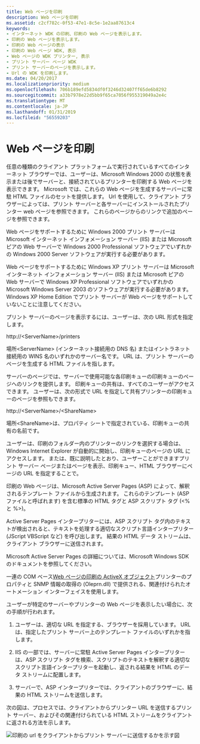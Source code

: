 ```yaml
---
title: Web ページを印刷
description: Web ページを印刷
ms.assetid: c2cf782c-0f53-47e1-8c5e-1e2aa87613c4
keywords:
- インターネット WDK の印刷、印刷の Web ページを表示します。
- 印刷の Web ページを表示します。
- 印刷の Web ページの表示
- 印刷の Web ページ WDK, 表示
- Web ページの WDK プリンター, 表示
- プリント サーバー ページ WDK
- プリント サーバーのページを表示します。
- Url の WDK を印刷します。
ms.date: 04/20/2017
ms.localizationpriority: medium
ms.openlocfilehash: 706b189efd5834df0f3246d32407ff65de6b8292
ms.sourcegitcommit: a33b7978e22d5bb9f65ca7056f955319049a2e4c
ms.translationtype: MT
ms.contentlocale: ja-JP
ms.lasthandoff: 01/31/2019
ms.locfileid: "56559203"
---
```

# <a name="viewing-print-web-pages"></a>Web ページを印刷





任意の種類のクライアント プラットフォームで実行されているすべてのインターネット ブラウザーでは、ユーザーは、Microsoft Windows 2000 の状態を表示または後でサーバーと、接続されているプリンターを印刷する Web ページを表示できます。 Microsoft では、これらの Web ページを生成するサーバーに常駐 HTML ファイルのセットを提供します。 Url を使用して、クライアント ブラウザーによっては、プリント サーバーと各サーバーにインストールされたプリンター web ページを参照できます。 これらのページからのリンクで追加のページを参照できます。

Web ページをサポートするために Windows 2000 プリント サーバーは Microsoft インターネット インフォメーション サーバー (IIS) または Microsoft ピアの Web サーバーで Windows 2000 Professional ソフトウェアでいずれかの Windows 2000 Server ソフトウェアが実行する必要があります。

Web ページをサポートするために Windows XP プリント サーバーは Microsoft インターネット インフォメーション サーバー (IIS) または Microsoft ピアの Web サーバーで Windows XP Professional ソフトウェアでいずれかの Microsoft Windows Server 2003 のソフトウェアが実行する必要があります。 Windows XP Home Edition でプリント サーバーが Web ページをサポートしていないことに注意してください。

プリント サーバーのページを表示するには、ユーザーは、次の URL 形式を指定します。

http://&lt;ServerName&gt;/printers

場所&lt;ServerName&gt; (インターネット接続用の DNS 名) またはイントラネット接続用の WINS 名のいずれかのサーバー名です。 URL は、プリント サーバーのページを生成する HTML ファイルを指します。

サーバーのページでは、サーバーで使用可能な各印刷キューの印刷キューのページへのリンクを提供します。 印刷キューの共有は、すべてのユーザーがアクセスできます。 ユーザーは、次の形式で URL を指定して共有プリンターの印刷キューのページを参照もできます。

http://&lt;ServerName&gt;/&lt;ShareName&gt;

場所&lt;ShareName&gt;は、プロパティ シートで指定されている、印刷キューの共有の名前です。

ユーザーは、印刷のフォルダー内のプリンターのリンクを選択する場合は、Windows Internet Explorer が自動的に開始し、印刷キューのページの URL にアクセスします。 または、既に説明したとおり、ユーザーことができますプリント サーバー ページまたはページを表示、印刷キュー、HTML ブラウザーにページの URL を指定することで。

印刷の Web ページは、Microsoft Active Server Pages (ASP) によって、解釈されるテンプレート ファイルから生成されます。 これらのテンプレート (ASP ファイルと呼ばれます) を含む標準の HTML タグと ASP スクリプト タグ (&lt;% と %&gt;)。

Active Server Pages インタープリターには、ASP スクリプト タグ内のテキストが検出されると、テキストを処理する適切なスクリプト言語インタープリター (JScript VBScript など) を呼び出します。 結果の HTML データ ストリームは、クライアント ブラウザーに送信されます。

Microsoft Active Server Pages の詳細については、Microsoft Windows SDK のドキュメントを参照してください。

一連の COM ベース[Web ページの印刷の ActiveX オブジェクト](activex-objects-for-print-web-pages.md)プリンターのプロパティと SNMP 情報の取得の (Oleprn.dll) で提供される、関連付けられたオートメーション インターフェイスを使用します。

ユーザーが特定のサーバーやプリンターの Web ページを表示したい場合に、次の手順が行われます。

1.  ユーザーは、適切な URL を指定する、ブラウザーを採用しています。 URL は、指定したプリント サーバー上のテンプレート ファイルのいずれかを指します。

2.  IIS の一部では、サーバーに常駐 Active Server Pages インタープリターは、ASP スクリプト タグを検索、スクリプトのテキストを解釈する適切なスクリプト言語インタープリターを起動し、返される結果を HTML のデータ ストリームに配置します。

3.  サーバーで、ASP インタープリターでは、クライアントのブラウザーに、結果の HTML ストリームを送信します。

次の図は、プロセスでは、クライアントからプリンター URL を送信するプリント サーバー、およびその関連付けられている HTML ストリームをクライアントに返される方法を示します。

![印刷の url をクライアントからプリント サーバーに送信するかを示す図](images/prnturl.png)

 

 




